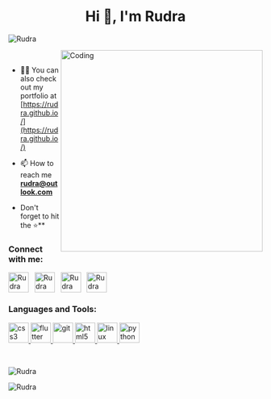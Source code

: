 <!-- [![MasterHead](https://pixabay.com/vectors/interface-internet-program-browser-3614766/)](https://rudra.github.io) -->
<h1 align="center">Hi 👋, I'm Rudra </h1>

<p align="left"> <img src="https://komarev.com/ghpvc/?username=sudo-rt&label=Profile%20views&color=129e00&style=plastic" alt="Rudra" /> </p>
<img align="right" alt="Coding" width="400" src="https://media.giphy.com/media/qgQUggAC3Pfv687qPC/giphy.gif">

**&nbsp;**
- 👨‍💻 You can also check out my portfolio at [https://rudra.github.io/](https://rudra.github.io/)

- 📫 How to reach me **rudra@outlook.com**

- Don't forget to hit the ⭐**

<h3 align="left">Connect with me:</h3>
<p align="left">
<a href="https://twitter.com/Rudra" target="blank"><img align="center" src="https://www.vectorlogo.zone/logos/twitter/twitter-tile.svg" alt="Rudra" height="40" width="40" /></a>
&nbsp;
<a href="https://linkedin.com/in/Rudra" target="blank"><img align="center" src="https://www.vectorlogo.zone/logos/linkedin/linkedin-tile.svg" alt="Rudra" height="40" width="40" /></a>
&nbsp;
<a href="https://instagram.com/rudra" target="blank"><img align="center" src="https://www.vectorlogo.zone/logos/instagram/instagram-icon.svg" alt="Rudra" height="40" width="40" /></a>
&nbsp;
<a href="#" target="blank"><img align="center" src="https://www.vectorlogo.zone/logos/youtube/youtube-tile.svg" alt="Rudra" height="40" width="40" /></a>
</p>

<h3 align="left">Languages and Tools:</h3>
<p align="left">
<!-- <a href="https://www.cprogramming.com/" target="_blank"> <img src="https://devicons.github.io/devicon/devicon.git/icons/c/c-original.svg" alt="c" width="40" height="40"/> </a> 
<a href="https://www.w3schools.com/cpp/" target="_blank"> <img src="https://devicons.github.io/devicon/devicon.git/icons/cplusplus/cplusplus-original.svg" alt="cplusplus" width="40" height="40"/> </a>  -->
<a href="https://www.w3schools.com/css/" target="_blank"> <img src="https://www.vectorlogo.zone/logos/w3_css/w3_css-official.svg" alt="css3" width="40" height="40"/> </a>
<!-- <a href="https://www.figma.com/" target="_blank"> <img src="https://www.vectorlogo.zone/logos/figma/figma-icon.svg" alt="figma" width="40" height="40"/> </a>  -->
<a href="https://flutter.dev" target="_blank"> <img src="https://www.vectorlogo.zone/logos/flutterio/flutterio-icon.svg" alt="flutter" width="40" height="40"/> </a> 
<a href="https://git-scm.com/" target="_blank"> <img src="https://www.vectorlogo.zone/logos/git-scm/git-scm-icon.svg" alt="git" width="40" height="40"/> </a>
 <a href="https://www.w3.org/html/" target="_blank"> <img src="https://www.vectorlogo.zone/logos/w3_html5/w3_html5-icon.svg" alt="html5" width="40" height="40"/> </a> 
 <a href="https://www.linux.org/" target="_blank"> <img src="https://www.vectorlogo.zone/logos/linux/linux-icon.svg" alt="linux" width="40" height="40"/> </a> 
 <!-- <a href="https://www.photoshop.com/en" target="_blank"> <img src="https://devicons.github.io/devicon/devicon.git/icons/photoshop/photoshop-plain.svg" alt="photoshop" width="40" height="40"/> </a> -->
 <a href="https://www.python.org" target="_blank"> <img src="https://www.vectorlogo.zone/logos/python/python-icon.svg" alt="python" width="40" height="40"/> </a> </p>

**&nbsp;**
<p><img align="left" src="https://github-readme-stats.vercel.app/api/top-langs?username=rudra-nsh&show_icons=true&locale=en&layout=compact" alt="Rudra" /></p>

**&nbsp;**

<p><img align="left" src="https://github-readme-stats.vercel.app/api?username=Rudra&show_icons=true&locale=en" alt="Rudra" /></p>
